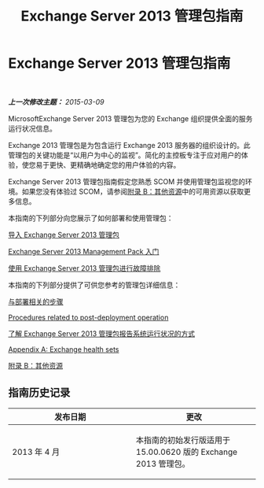 ﻿---
title: Exchange Server 2013 管理包指南
TOCTitle: '@NoTitle'
ms:assetid: 5e3d40c1-9230-467e-be80-633407078468
ms:mtpsurl: https://technet.microsoft.com/zh-cn/library/Ee758046(v=EXCHG.150)
ms:contentKeyID: 53275723
ms.date: 04/03/2015
mtps_version: v=EXCHG.150
ms.translationtype: HT
---

# Exchange Server 2013 管理包指南

 

_**上一次修改主题：** 2015-03-09_

MicrosoftExchange Server 2013 管理包为您的 Exchange 组织提供全面的服务运行状况信息。

Exchange 2013 管理包是为包含运行 Exchange 2013 服务器的组织设计的。此管理包的关键功能是“以用户为中心的监视”。简化的主控板专注于应对用户的体验，使您易于更快、更精确地确定您的用户体验的内容。

Exchange Server 2013 管理包指南假定您熟悉 SCOM 并使用管理包监视您的环境。如果您没有体验过 SCOM，请参阅[附录 B：其他资源](appendix-b-additional-resources.md)中的可用资源以获取更多信息。

本指南的下列部分向您展示了如何部署和使用管理包：

[导入 Exchange Server 2013 管理包](import-the-exchange-server-2013-management-pack.md)

[Exchange Server 2013 Management Pack 入门](getting-started-with-exchange-server-2013-management-pack.md)

[使用 Exchange Server 2013 管理包进行故障排除](using-the-exchange-server-2013-management-pack-for-troubleshooting.md)

本指南的下列部分提供了可供您参考的管理包详细信息：

[与部署相关的步骤](procedures-related-to-deployment.md)

[Procedures related to post-deployment operation](procedures-related-to-post-deployment-operation.md)

[了解 Exchange Server 2013 管理包报告系统运行状况的方式](understanding-how-exchange-server-2013-management-pack-reports-system-health.md)

[Appendix A: Exchange health sets](appendix-a-exchange-health-sets.md)

[附录 B：其他资源](appendix-b-additional-resources.md)

## 指南历史记录


<table>
<colgroup>
<col style="width: 50%" />
<col style="width: 50%" />
</colgroup>
<thead>
<tr class="header">
<th>发布日期</th>
<th>更改</th>
</tr>
</thead>
<tbody>
<tr class="odd">
<td><p>2013 年 4 月</p></td>
<td><p>本指南的初始发行版适用于 15.00.0620 版的 Exchange 2013 管理包。</p></td>
</tr>
</tbody>
</table>

